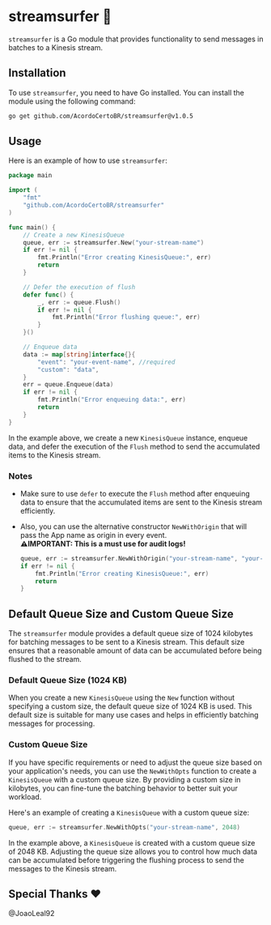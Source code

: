 # streamsurfer 🌊

`streamsurfer` is a Go module that provides functionality to send messages in batches to a Kinesis stream.

## Installation

To use `streamsurfer`, you need to have Go installed. You can install the module using the following command:

```bash
go get github.com/AcordoCertoBR/streamsurfer@v1.0.5
```

## Usage

Here is an example of how to use `streamsurfer`:

```go
package main

import (
	"fmt"
	"github.com/AcordoCertoBR/streamsurfer"
)

func main() {
	// Create a new KinesisQueue
	queue, err := streamsurfer.New("your-stream-name")
	if err != nil {
		fmt.Println("Error creating KinesisQueue:", err)
		return
	}

	// Defer the execution of flush
	defer func() {
		_, err := queue.Flush()
		if err != nil {
			fmt.Println("Error flushing queue:", err)
		}
	}()

	// Enqueue data
	data := map[string]interface{}{
		"event": "your-event-name", //required
		"custom": "data",
	}
	err = queue.Enqueue(data)
	if err != nil {
		fmt.Println("Error enqueuing data:", err)
		return
	}
}
```

In the example above, we create a new `KinesisQueue` instance, enqueue data, and defer the execution of the `Flush` method to send the accumulated items to the Kinesis stream.


### Notes

- Make sure to use `defer` to execute the `Flush` method after enqueuing data to ensure that the accumulated items are sent to the Kinesis stream efficiently.

- Also, you can use the alternative constructor `NewWithOrigin` that will pass the App name as origin in every event. \
**⚠️IMPORTANT: This is a must use for audit logs!**
	```go
	queue, err := streamsurfer.NewWithOrigin("your-stream-name", "your-app-name")
	if err != nil {
		fmt.Println("Error creating KinesisQueue:", err)
		return
	}
	```

## Default Queue Size and Custom Queue Size

The `streamsurfer` module provides a default queue size of 1024 kilobytes for batching messages to be sent to a Kinesis stream. This default size ensures that a reasonable amount of data can be accumulated before being flushed to the stream.

### Default Queue Size (1024 KB)

When you create a new `KinesisQueue` using the `New` function without specifying a custom size, the default queue size of 1024 KB is used. This default size is suitable for many use cases and helps in efficiently batching messages for processing.

### Custom Queue Size

If you have specific requirements or need to adjust the queue size based on your application's needs, you can use the `NewWithOpts` function to create a `KinesisQueue` with a custom queue size. By providing a custom size in kilobytes, you can fine-tune the batching behavior to better suit your workload.

Here's an example of creating a `KinesisQueue` with a custom queue size:

```go
queue, err := streamsurfer.NewWithOpts("your-stream-name", 2048)
```

In the example above, a `KinesisQueue` is created with a custom queue size of 2048 KB. Adjusting the queue size allows you to control how much data can be accumulated before triggering the flushing process to send the messages to the Kinesis stream.


## Special Thanks ❤️
@JoaoLeal92
